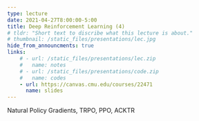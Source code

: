 ```yaml
---
type: lecture
date: 2021-04-27T8:00:00-5:00
title: Deep Reinforcement Learning (4)
# tldr: "Short text to discribe what this lecture is about."
# thumbnail: /static_files/presentations/lec.jpg
hide_from_announcments: true
links: 
    # - url: /static_files/presentations/lec.zip
    #   name: notes
    # - url: /static_files/presentations/code.zip
    #   name: codes
    - url: https://canvas.cmu.edu/courses/22471
      name: slides
---
```

Natural Policy Gradients, TRPO, PPO, ACKTR
